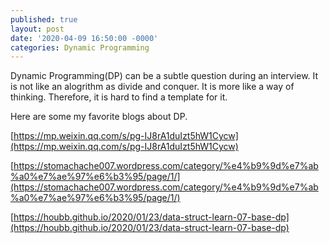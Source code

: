 ```yaml
---
published: true
layout: post
date: '2020-04-09 16:50:00 -0000'
categories: Dynamic Programming
---
```


Dynamic Programming(DP) can be a subtle question during an interview. It is not like an alogrithm as divide and conquer. It is more like a way of thinking. Therefore, it is hard to find a template for it.


Here are some my favorite blogs about DP.

[https://mp.weixin.qq.com/s/pg-IJ8rA1duIzt5hW1Cycw](https://mp.weixin.qq.com/s/pg-IJ8rA1duIzt5hW1Cycw)

[https://stomachache007.wordpress.com/category/%e4%b9%9d%e7%ab%a0%e7%ae%97%e6%b3%95/page/1/](https://stomachache007.wordpress.com/category/%e4%b9%9d%e7%ab%a0%e7%ae%97%e6%b3%95/page/1/)

[https://houbb.github.io/2020/01/23/data-struct-learn-07-base-dp](https://houbb.github.io/2020/01/23/data-struct-learn-07-base-dp)